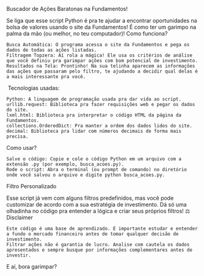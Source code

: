 Buscador de Ações Baratonas na Fundamentos!

Se liga que esse script Python é pra te ajudar a encontrar oportunidades na bolsa de valores usando o site da Fundamentos!  É como ter um garimpo na palma da mão (ou melhor, no teu computador)!
Como funciona?

    Busca Automática: O programa acessa o site da Fundamentos e pega os dados de todas as ações listadas.
    Filtragem Topzera: Aí rola a mágica! Ele usa os critérios de análise que você definiu pra garimpar ações com bom potencial de investimento.
    Resultados na Tela: Prontinho! Na sua telinha aparecem as informações das ações que passaram pelo filtro, te ajudando a decidir qual delas é a mais interessante pra você.

️ Tecnologias usadas:

    Python: A linguagem de programação usada pra dar vida ao script.
    urllib.request: Biblioteca pra fazer requisições web e pegar os dados do site.
    lxml.html: Biblioteca pra interpretar o código HTML da página da Fundamentos.
    collections.OrderedDict: Pra manter a ordem dos dados lidos do site.
    decimal: Biblioteca pra lidar com números decimais de forma mais precisa.

Como usar?

    Salve o código: Copie e cole o código Python em um arquivo com a extensão .py (por exemplo, busca_acoes.py).
    Rode o script: Abra o terminal (ou prompt de comando) no diretório onde você salvou o arquivo e digite python busca_acoes.py.

Filtro Personalizado

Esse script já vem com alguns filtros predefinidos, mas você pode customizar de acordo com a sua estratégia de investimento.  Dá só uma olhadinha no código pra entender a lógica e criar seus próprios filtros!
⚖️ Disclaimer

    Este código é uma base de aprendizado. É importante estudar e entender a fundo o mercado financeiro antes de tomar qualquer decisão de investimento.
    Filtrar ações não é garantia de lucro. Analise com cautela os dados apresentados e sempre busque por informações complementares antes de investir.

E aí, bora garimpar?